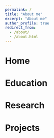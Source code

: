```yaml
---
permalink: /
title: "About me"
excerpt: "About me"
author_profile: true
redirect_from: 
  - /about/
  - /about.html
---
```


Home
====


Education
========


Research
========



Projects
========